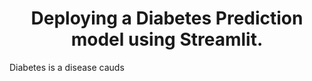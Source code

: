 <h1 align="center">Deploying a Diabetes Prediction model using Streamlit.</h1>
<p> 
Diabetes is a disease cauds
</p>
